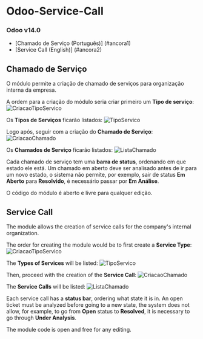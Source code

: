 # Odoo-Service-Call

### Odoo v14.0

<a name="ancora"></a>

* [Chamado de Serviço (Português)] (#ancora1)
* [Service Call (English)] (#ancora2)

<a id="ancora1"></a>
## Chamado de Serviço
O módulo permite a criação de chamado de serviços para organização interna da empresa.

A ordem para a criação do módulo seria criar primeiro um **Tipo de serviço**:
![CriacaoTipoServico](https://user-images.githubusercontent.com/52983957/159123294-6c04e933-a374-4456-b5e6-01006e6b2d4d.JPG)

Os **Tipos de Serviços** ficarão listados:
![TipoServico](https://user-images.githubusercontent.com/52983957/159123326-32ea35d7-f6cc-4e65-b022-a148c4f61c16.JPG)

Logo após, seguir com a criação do **Chamado de Serviço**:
![CriacaoChamado](https://user-images.githubusercontent.com/52983957/159123370-ed1d7d4c-dcf5-422d-a44e-510c93c68b0d.JPG)

Os **Chamados de Serviço** ficarão listados:
![ListaChamado](https://user-images.githubusercontent.com/52983957/159123387-dfda9b68-5c53-4b1a-89b5-322ecf5e5d73.JPG)

Cada chamado de serviço tem uma **barra de status**, ordenando em que estado ele está. Um chamado em aberto deve ser analisado antes de ir para um novo estado, o sistema não permite, por exemplo, sair de status **Em Aberto** para **Resolvido**, é necessário passar por **Em Análise**.

O código do módulo é aberto e livre para qualquer edição. 

<a id="ancora2"></a>
## Service Call
The module allows the creation of service calls for the company's internal organization.

The order for creating the module would be to first create a **Service Type**:
![CriacaoTipoServico](https://user-images.githubusercontent.com/52983957/159123294-6c04e933-a374-4456-b5e6-01006e6b2d4d.JPG)

The **Types of Services** will be listed:
![TipoServico](https://user-images.githubusercontent.com/52983957/159123326-32ea35d7-f6cc-4e65-b022-a148c4f61c16.JPG)

Then, proceed with the creation of the **Service Call**:
![CriacaoChamado](https://user-images.githubusercontent.com/52983957/159123370-ed1d7d4c-dcf5-422d-a44e-510c93c68b0d.JPG)

The **Service Calls** will be listed:
![ListaChamado](https://user-images.githubusercontent.com/52983957/159123387-dfda9b68-5c53-4b1a-89b5-322ecf5e5d73.JPG)

Each service call has a **status bar**, ordering what state it is in. An open ticket must be analyzed before going to a new state, the system does not allow, for example, to go from **Open** status to **Resolved**, it is necessary to go through **Under Analysis**. 

The module code is open and free for any editing.
